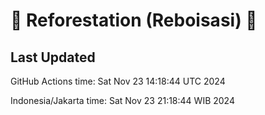
# 🌳 Reforestation (Reboisasi) 🌲

## Last Updated

GitHub Actions time: Sat Nov 23 14:18:44 UTC 2024

Indonesia/Jakarta time: Sat Nov 23 21:18:44 WIB 2024
